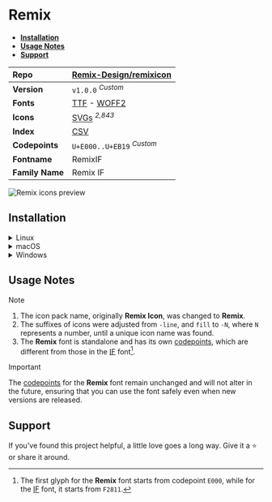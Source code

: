 # Remix

- [**Installation**](#installation)
- [**Usage Notes**](#usage-notes)
- [**Support**](#support)

| Repo            | [Remix-Design/remixicon](https://github.com/Remix-Design/remixicon)                                                                                                       |
| :-------------- | :------------------------------------------------------------------------------------------------------------------------------------------------------------------------ |
| **Version**     | `v1.0.0` <sup>_Custom_</sup>                                                                                                                                              |
| **Fonts**       | [TTF](https://raw.githubusercontent.com/iconicFonts/if/main/fonts/TTF/Remix.ttf) - [WOFF2](https://raw.githubusercontent.com/iconicFonts/if/main/fonts/WOFF2/Remix.woff2) |
| **Icons**       | [SVGs](https://github.com/iconicFonts/if/tree/main/packs/Remix/svgs) <sup>_2,843_</sup>                                                                                   |
| **Index**       | [CSV](https://github.com/iconicFonts/if/blob/main/indices/Remix.csv)                                                                                                      |
| **Codepoints**  | `U+E000..U+EB19` <sup>_Custom_</sup>                                                                                                                                      |
| **Fontname**    | RemixIF                                                                                                                                                                   |
| **Family Name** | Remix IF                                                                                                                                                                  |

<picture>
  <source media="(prefers-color-scheme: dark)" srcset="https://raw.githubusercontent.com/iconicFonts/if/main/imgs/Remix_dark.png">
  <img alt="Remix icons preview" src="https://raw.githubusercontent.com/iconicFonts/if/main/imgs/Remix_light.png">
</picture>

## Installation

<details>

<summary>Linux</summary>

```sh
curl -o ~/.local/share/fonts/Remix.ttf https://raw.githubusercontent.com/iconicFonts/if/main/fonts/TTF/Remix.ttf
```

Refresh font cache:

```sh
fc-cache -f ~/.local/share/fonts
```

</details>

<details>

<summary>macOS</summary>

```sh
curl -o ~/Library/Fonts/Remix.ttf https://raw.githubusercontent.com/iconicFonts/if/main/fonts/TTF/Remix.ttf
```

</details>

<details>

<summary>Windows</summary>

```sh
curl -o C:\Windows\Fonts\Remix.ttf https://raw.githubusercontent.com/iconicFonts/if/main/fonts/TTF/Remix.ttf
```

</details>

## Usage Notes

> [!NOTE]
>
> 1. The icon pack name, originally **Remix Icon**, was changed to **Remix**.
> 2. The suffixes of icons were adjusted from `-line`, and `fill` to `-N`, where `N` represents a number, until a unique icon name was found.
> 3. The **Remix** font is standalone and has its own [codepoints](https://github.com/iconicFonts/if/blob/main/indices/Remix.csv), which are different from those in the [IF](https://github.com/iconicFonts/if/blob/main/indices/if.csv) font[^1].

> [!IMPORTANT]
> The [codepoints](https://github.com/iconicFonts/if/blob/main/indices/Remix.csv) for the **Remix** font remain unchanged and will not alter in the future, ensuring that you can use the font safely even when new versions are released.

## Support

If you've found this project helpful, a little love goes a long way. Give it a :star: or share it around.

[^1]: The first glyph for the **Remix** font starts from codepoint `E000`, while for the [IF](https://github.com/iconicFonts/if/blob/main/indices/if.csv) font, it starts from `F2811`.
